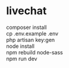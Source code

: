# livechat

composer install  
cp .env.example .env  
php artisan key:gen  
node install  
npm rebuild node-sass  
npm run dev  
